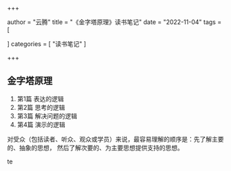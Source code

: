 +++

author = "云腾"
title = "《金字塔原理》读书笔记"
date = "2022-11-04"
tags = [
  
]
categories = [
    "读书笔记"
]

+++

## 金字塔原理

1. 第1篇 表达的逻辑
2. 第2篇 思考的逻辑
3. 第3篇 解决问题的逻辑
4. 第4篇 演示的逻辑


对受众（包括读者、听众、观众或学员）来说，最容易理解的顺序是：先了解主要的、抽象的思想，
然后了解次要的、为主要思想提供支持的思想。



te                                                                                                           
